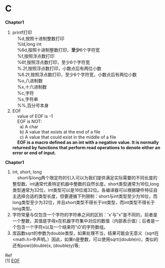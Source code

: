 # C

<b>Chapter1</b><br>
1) printf打印<br>
&nbsp;&nbsp;&nbsp;&nbsp;%d,按照十进制整数打印<br>
&nbsp;&nbsp;&nbsp;&nbsp;%ld,long int<br>
&nbsp;&nbsp;&nbsp;&nbsp;%6d,按照十进制整数打印，<b>至少</b>6个字符宽<br>
&nbsp;&nbsp;&nbsp;&nbsp;%f,按照浮点数打印<br>
&nbsp;&nbsp;&nbsp;&nbsp;%6f,按照浮点数打印，至少6个字符宽<br>
&nbsp;&nbsp;&nbsp;&nbsp;%.2f,按照浮点数打印，小数点后有两位小数<br>
&nbsp;&nbsp;&nbsp;&nbsp;%6.2f,按照浮点数打印，至少6个字符宽，小数点后有两位小数<br>
&nbsp;&nbsp;&nbsp;&nbsp;%o,八进制数<br>
&nbsp;&nbsp;&nbsp;&nbsp;%x,十六进制数<br>
&nbsp;&nbsp;&nbsp;&nbsp;%c,字符<br>
&nbsp;&nbsp;&nbsp;&nbsp;%s,字符串<br>
&nbsp;&nbsp;&nbsp;&nbsp;%%,百分号本身<br>
2) EOF<br>
&nbsp;&nbsp;&nbsp;&nbsp;value of EOF is -1<br>
&nbsp;&nbsp;&nbsp;&nbsp;EOF is NOT:<br>
&nbsp;&nbsp;&nbsp;&nbsp;&nbsp;&nbsp;a) A char<br>
&nbsp;&nbsp;&nbsp;&nbsp;&nbsp;&nbsp;b) A value that exists at the end of a file<br>
&nbsp;&nbsp;&nbsp;&nbsp;&nbsp;&nbsp;c) A value that could exist in the middle of a file<br>
&nbsp;&nbsp;&nbsp;&nbsp;<b>EOF is a macro defined as an int with a negative value. It is normally returned by functions that perform read operations to denote either an error or end of input.</b><br>

<b>Chapter1</b><br>
1) int, short, long<br>
&nbsp;&nbsp;&nbsp;&nbsp;short与long两个限定符的引入可以为我们提供满足实际需要的不同长度的整型数。int通常代表特定机器中整数的自然长度。short类型通常为16位,long类型通常为32位，int类型可以是16位或32位。各编译器可以根据硬件特征自主选择合适的类型长度，但要遵循下列限制：short与int类型至少为16位，而long类型至少为32位，并且short类型不得长于int类型，而int类型不得长于long类型。<br>
2) 字符常量与仅包含一个字符的字符串之间的区别：'x'与"x"是不同的，前者是一个整数，其值是字母x在机器字符集中对应的数值（内部表示值）；后者是一个包含一个字符x以及一个结束符'\0'的字符数组。<br>
3) 库函数sqrt的参数为double类型，如果处理不当，结果可能会无意义（sqrt在<math.h>中声明。）因此，如果n是整数，可以使用sqrt((double)n)，类似的还有pow((double)x, (double)y)等;<br>


Ref<br>
[1] <a href="http://www.ruanyifeng.com/blog/2011/11/eof.html">EOF</a><br>

